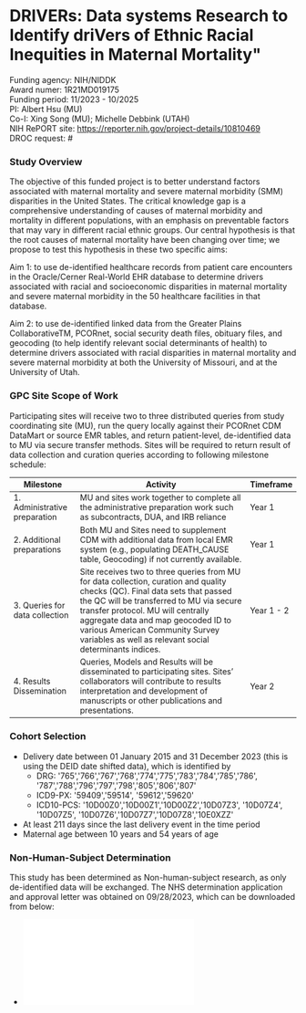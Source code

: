 # DRIVERs: Data systems Research to Identify driVers of Ethnic Racial Inequities in Maternal Mortality"

Funding agency: NIH/NIDDK <br/>
Award numer: 1R21MD019175 <br/>
Funding period: 11/2023 - 10/2025 <br/>
PI: Albert Hsu (MU) <br/>
Co-I: Xing Song (MU); Michelle Debbink (UTAH) <br/>
NIH RePORT site: https://reporter.nih.gov/project-details/10810469 <br/>
DROC request: # <br/>

### Study Overview

The objective of this funded project is to better understand factors associated with maternal mortality and severe maternal morbidity (SMM) disparities in the United States. The critical knowledge gap is a comprehensive understanding of causes of maternal morbidity and mortality in different populations, with an emphasis on preventable factors that may vary in different racial ethnic groups.  Our central hypothesis is that the root causes of maternal mortality have been changing over time; we propose to test this hypothesis in these two specific aims: 

Aim 1:  to use de-identified healthcare records from patient care encounters in the Oracle/Cerner Real-World EHR database to determine drivers associated with racial and socioeconomic disparities in maternal mortality and severe maternal morbidity in the 50 healthcare facilities in that database.

Aim 2:  to use de-identified linked data from the Greater Plains CollaborativeTM, PCORnet, social security death files, obituary files, and geocoding (to help identify relevant social determinants of health) to determine drivers associated with racial disparities in maternal mortality and severe maternal morbidity at both the University of Missouri, and at the University of Utah.

### GPC Site Scope of Work

Participating sites will receive two to three distributed queries from study coordinating site (MU), run the query locally against their PCORnet CDM DataMart or source EMR tables, and return patient-level, de-identified data to MU via secure transfer methods. Sites will be required to return result of data collection and curation queries according to following milestone schedule:

|Milestone|Activity|Timeframe|
|---------|--------|---------|
|1. Administrative preparation|MU and sites work together to complete all the administrative preparation work such as subcontracts, DUA, and IRB reliance|Year 1|
|2. Additional preparations|Both MU and Sites need to supplement CDM with additional data from local EMR system (e.g., populating DEATH_CAUSE table, Geocoding) if not currently available.|Year 1|
|3. Queries for data collection|Site receives two to three queries from MU for data collection, curation and quality checks (QC). Final data sets that passed the QC will be transferred to MU via secure transfer protocol. MU will centrally aggregate data and map geocoded ID to various American Community Survey variables as well as relevant social determinants indices.|Year 1 - 2|
|4. Results Dissemination|Queries, Models and Results will be disseminated to participating sites. Sites’ collaborators will contribute to results interpretation and development of manuscripts or other publications and presentations.|Year 2|

### Cohort Selection

- Delivery date between 01 January 2015 and 31 December 2023 (this is using the DEID date shifted data), which is identified by 
    - DRG: '765','766','767','768','774','775','783','784','785','786', '787','788','796','797','798','805','806','807'
    - ICD9-PX: '59409','59514', '59612','59620'
    - ICD10-PCS: '10D00Z0','10D00Z1','10D00Z2','10D07Z3', '10D07Z4', '10D07Z5', '10D07Z6','10D07Z7','10D07Z8','10E0XZZ'
- At least 211 days since the last delivery event in the time period
- Maternal age between 10 years and 54 years of age

### Non-Human-Subject Determination

This study has been determined as Non-human-subject research, as only de-identified data will be exchanged. The NHS determination application and approval letter was obtained on 09/28/2023, which can be downloaded from below: 
- ![NHS Determination Letter](./doc/DRIVERS-NHS-Determination-Letter.pdf)


